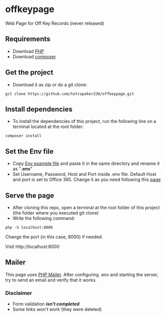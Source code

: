 # offkeypage
Web Page for Off Key Records (never released)

## Requirements
- Download [PHP](https://www.php.net/downloads.php)
- Download [composer]()

## Get the project
- Download it as zip or do a git clone:
```
git clone https://github.com/tetrapaker238/offkeypage.git
```

## Install dependencies
- To install the dependencies of this project, run the following line on a terminal located at the root folder:
```
composer install
```

## Set the Env file
- Copy [Env example file](./.env.example) and paste it in the same directory and rename it as "**.env**"
- Set Username, Password, Host and Port inside .env file. Default Host and port is set to Office 365. Change it as you need following this [page](https://domar.com/pages/smtp_pop3_server)

## Serve the page
- After cloning this repo, open a terminal at the root folder of this project (the folder where you executed git clone)
- Write the following command:
```
php -S localhost:8000
```
Change the port (in this case, 8000) if needed.

Visit http://localhost:8000

## Mailer
This page uses [PHP Mailer](https://github.com/PHPMailer/PHPMailer). After configuring .env and starting the server, try to send an email and verify that it works.

### Disclaimer
- Form validation **_isn't completed_**
- Some links won't work (they were deleted)
